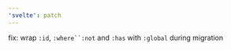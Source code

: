 ```yaml
---
'svelte': patch
---
```


fix: wrap `:id`, `:where``:not` and `:has` with `:global` during migration
